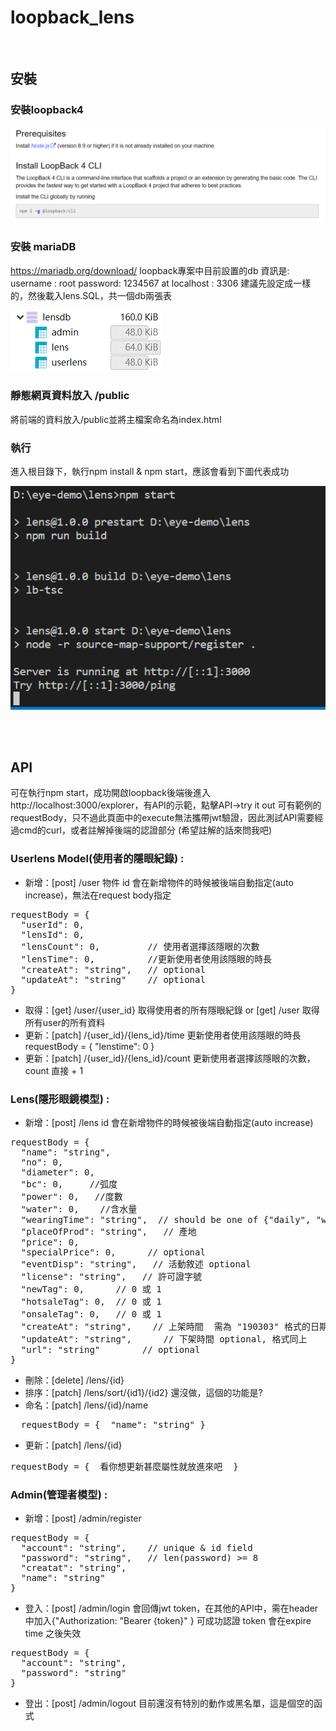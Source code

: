 # loopback_lens
<br>

## 安裝

### 安裝loopback4

 ![loopback4](readme_pic/loopback4.png)

###	安裝 mariaDB
https://mariadb.org/download/
loopback專案中目前設置的db 資訊是:
username : root
password: 1234567
at  localhost : 3306
建議先設定成一樣的，然後載入lens.SQL，共一個db兩張表

 ![db](readme_pic/db.png)


###	靜態網頁資料放入  /public
將前端的資料放入/public並將主檔案命名為index.html


### 執行
進入根目錄下，執行npm install & npm start，應該會看到下圖代表成功

 ![npm](readme_pic/npm.png)





<br>
<br>

## API
可在執行npm start，成功開啟loopback後端後進入 http://localhost:3000/explorer，有API的示範，點擊API→try it out 可有範例的requestBody，只不過此頁面中的execute無法攜帶jwt驗證，因此測試API需要經過cmd的curl，或者註解掉後端的認證部分 (希望註解的話來問我吧)

### Userlens Model(使用者的隱眼紀錄) :

* 新增：[post] /user
  物件 id 會在新增物件的時候被後端自動指定(auto increase)，無法在request body指定
<pre>
requestBody = {
  "userId": 0,
  "lensId": 0,
  "lensCount": 0,         // 使用者選擇該隱眼的次數
  "lensTime": 0,          //更新使用者使用該隱眼的時長
  "createAt": "string",   // optional
  "updateAt": "string"    // optional
}
</pre>

* 取得：[get] /user/{user_id}  取得使用者的所有隱眼紀錄
  or [get] /user  取得所有user的所有資料
* 更新：[patch] /{user_id}/{lens_id}/time
  更新使用者使用該隱眼的時長
requestBody = { "lenstime": 0 }
* 更新：[patch] /{user_id}/{lens_id}/count
更新使用者選擇該隱眼的次數，count 直接 + 1



### Lens(隱形眼鏡模型) :
* 新增：[post] /lens
  id 會在新增物件的時候被後端自動指定(auto increase)
<pre>
requestBody = {
  "name": "string",
  "no": 0,
  "diameter": 0,
  "bc": 0,     //弧度
  "power": 0,   //度數
  "water": 0,    //含水量
  "wearingTime": "string",  // should be one of {"daily", "weekly", "monthly", "annually"}
  "placeOfProd": "string",   // 產地
  "price": 0,
  "specialPrice": 0,      // optional
  "eventDisp": "string",   // 活動敘述 optional
  "license": "string",   // 許可證字號
  "newTag": 0,      // 0 或 1
  "hotsaleTag": 0,  // 0 或 1
  "onsaleTag": 0,   // 0 或 1
  "createAt": "string",    // 上架時間  需為 "190303" 格式的日期字串
  "updateAt": "string",      // 下架時間 optional, 格式同上
  "url": "string"        // optional
}
</pre>

* 刪除：[delete] /lens/{id}
* 排序：[patch]  /lens/sort/{id1}/{id2}
  還沒做，這個的功能是?
* 命名：[patch]  /lens/{id}/name
<pre>
  requestBody = {  "name": "string" }
</pre>
* 更新：[patch]  /lens/{id}
<pre>
requestBody = {  看你想更新甚麼屬性就放進來吧  }
</pre>


### Admin(管理者模型) :
* 新增：[post] /admin/register
<pre>
requestBody = {
  "account": "string",    // unique & id field
  "password": "string",   // len(password) >= 8
  "creatat": "string",
  "name": "string"
}
</pre>
* 登入：[post] /admin/login
會回傳jwt token，在其他的API中，需在header中加入{"Authorization: "Bearer {token}" } 可成功認證
token 會在expire time 之後失效
<pre>
requestBody = {
  "account": "string",
  "password": "string"
}
</pre>
* 登出：[post] /admin/logout
目前還沒有特別的動作或黑名單，這是個空的函式
